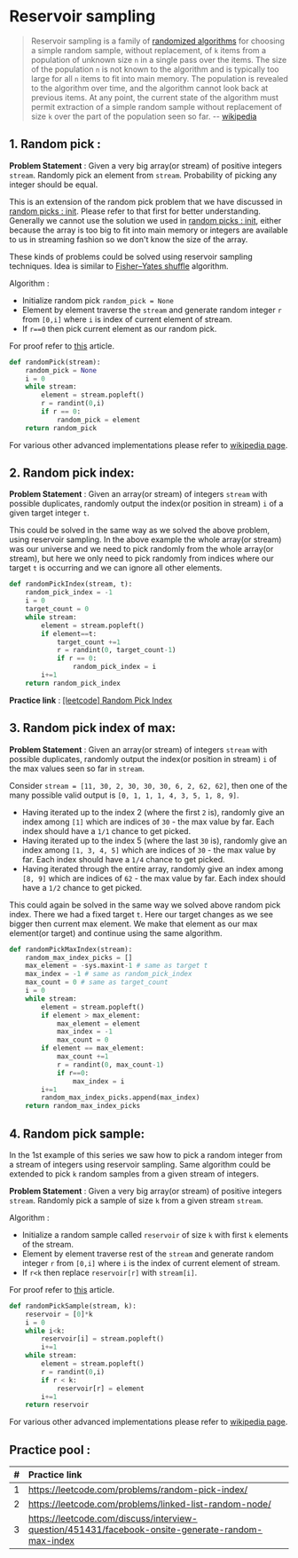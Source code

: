 # Reservoir sampling

> Reservoir sampling is a family of [randomized algorithms](README.md) for choosing a simple random sample, without replacement, of `k` items from a population of unknown size `n` in a single pass over the items. The size of the population `n` is not known to the algorithm and is typically too large for all `n` items to fit into main memory. The population is revealed to the algorithm over time, and the algorithm cannot look back at previous items. At any point, the current state of the algorithm must permit extraction of a simple random sample without replacement of size `k` over the part of the population seen so far. -- [wikipedia](https://en.wikipedia.org/wiki/Reservoir_sampling)


## 1. Random pick : 

**Problem Statement** : Given a very big array(or stream) of positive integers `stream`. Randomly pick an element from `stream`. Probability of picking any integer should be equal.

This is an extension of the random pick problem that we have discussed in [random picks : init](random-picks-init.md). Please refer to that first for better understanding. Generally we cannot use the solution we used in [random picks : init](random-picks-init.md), either because the array is too big to fit into main memory or integers are available to us in streaming fashion so we don't know the size of the array.

These kinds of problems could be solved using reservoir sampling techniques. Idea is similar to [Fisher–Yates shuffle](https://en.wikipedia.org/wiki/Fisher%E2%80%93Yates_shuffle) algorithm. 

Algorithm : 
- Initialize random pick `random_pick = None`
- Element by element traverse the `stream` and generate random integer `r` from `[0,i]` where `i` is index of current element of stream. 
- If `r==0` then pick current element as our random pick.

For proof refer to [this](https://www.cs.rice.edu/~as143/COMP441_Spring17/scribe/lect2.pdf) article.

```python
def randomPick(stream):
    random_pick = None
    i = 0
    while stream:
        element = stream.popleft()
        r = randint(0,i)
        if r == 0:
            random_pick = element
    return random_pick
```

For various other advanced implementations please refer to [wikipedia page](https://en.wikipedia.org/wiki/Reservoir_sampling).

## 2. Random pick index:

**Problem Statement** : Given an array(or stream) of integers `stream` with possible duplicates, randomly output the index(or position in stream) `i` of a given target integer `t`.

This could be solved in the same way as we solved the above problem, using reservoir sampling. In the above example the whole array(or stream) was our universe and we need to pick randomly from the whole array(or stream), but here we only need to pick randomly from indices where our target `t` is occurring and we can ignore all other elements.

```python
def randomPickIndex(stream, t):
    random_pick_index = -1
    i = 0
    target_count = 0
    while stream:
        element = stream.popleft()
        if element==t:
            target_count +=1
            r = randint(0, target_count-1)
            if r == 0:
                random_pick_index = i
        i+=1
    return random_pick_index
```

**Practice link** : [[leetcode] Random Pick Index](https://leetcode.com/problems/random-pick-index/)


## 3. Random pick index of max:

**Problem Statement** : Given an array(or stream) of integers `stream` with possible duplicates, randomly output the index(or position in stream) `i` of the max values seen so far in `stream`.

Consider `stream = [11, 30, 2, 30, 30, 30, 6, 2, 62, 62]`, then one of the many possible valid output is `[0, 1, 1, 1, 4, 3, 5, 1, 8, 9]`. 
- Having iterated up to the index 2 (where the first `2` is), randomly give an index among `[1]` which are indices of `30` - the max value by far. Each index should have a `1/1` chance to get picked.
- Having iterated up to the index 5 (where the last `30` is), randomly give an index among `[1, 3, 4, 5]` which are indices of `30` - the max value by far. Each index should have a `1/4` chance to get picked.
- Having iterated through the entire array, randomly give an index among ``[8, 9]`` which are indices of `62` - the max value by far. Each index should have a `1/2` chance to get picked.

This could again be solved in the same way we solved above random pick index. There we had a fixed target `t`. Here our target changes as we see bigger then current max element. We make that element as our max element(or target) and continue using the same algorithm.

```python
def randomPickMaxIndex(stream):
    random_max_index_picks = []
    max_element = -sys.maxint-1 # same as target t
    max_index = -1 # same as random_pick_index
    max_count = 0 # same as target_count
    i = 0
    while stream:
        element = stream.popleft()
        if element > max_element:
            max_element = element
            max_index = -1
            max_count = 0
        if element == max_element:
            max_count +=1
            r = randint(0, max_count-1)
            if r==0:
                max_index = i
        i+=1
        random_max_index_picks.append(max_index)
    return random_max_index_picks
```


## 4. Random pick sample:

In the 1st example of this series we saw how to pick a random integer from a stream of integers using reservoir sampling. Same algorithm could be extended to pick `k` random samples from a given stream of integers.

**Problem Statement** : Given a very big array(or stream) of positive integers `stream`. Randomly pick a sample of size `k` from a given stream `stream`.

Algorithm : 
- Initialize a random sample called `reservoir` of size `k` with first `k` elements of the stream.
- Element by element traverse rest of the `stream` and generate random integer `r` from `[0,i]` where `i` is the index of current element of stream. 
- If `r<k` then replace `reservoir[r]` with `stream[i]`.

For proof refer to [this](https://www.cs.rice.edu/~as143/COMP441_Spring17/scribe/lect2.pdf) article.

```python
def randomPickSample(stream, k):
    reservoir = [0]*k
    i = 0
    while i<k:
        reservoir[i] = stream.popleft()
        i+=1
    while stream:
        element = stream.popleft()
        r = randint(0,i)
        if r < k:
            reservoir[r] = element
        i+=1
    return reservoir
```

For various other advanced implementations please refer to [wikipedia page](https://en.wikipedia.org/wiki/Reservoir_sampling).

## Practice pool :

| #  | Practice link  |
|----|:--------------|
| 1  |  https://leetcode.com/problems/random-pick-index/ |
| 2  |  https://leetcode.com/problems/linked-list-random-node/  |
| 3  |  https://leetcode.com/discuss/interview-question/451431/facebook-onsite-generate-random-max-index |